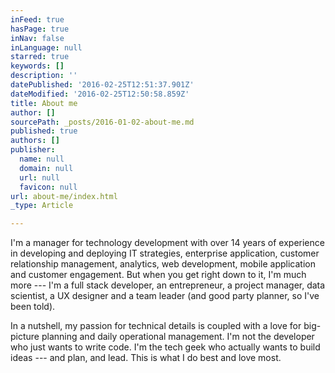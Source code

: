```yaml
---
inFeed: true
hasPage: true
inNav: false
inLanguage: null
starred: true
keywords: []
description: ''
datePublished: '2016-02-25T12:51:37.901Z'
dateModified: '2016-02-25T12:50:58.859Z'
title: About me
author: []
sourcePath: _posts/2016-01-02-about-me.md
published: true
authors: []
publisher:
  name: null
  domain: null
  url: null
  favicon: null
url: about-me/index.html
_type: Article

---
```

I'm a manager for technology development with over 14 years of experience in developing and deploying IT strategies, enterprise application, customer relationship management, analytics, web development, mobile application and customer engagement. But when you get right down to it, I'm much more --- I'm a full stack developer, an entrepreneur, a project manager, data scientist, a UX designer and a team leader (and good party planner, so I've been told).

In a nutshell, my passion for technical details is coupled with a love for big-picture planning and daily operational management. I'm not the developer who just wants to write code. I'm the tech geek who actually wants to build ideas --- and plan, and lead. This is what I do best and love most.